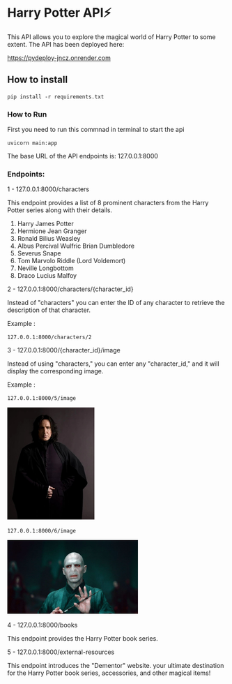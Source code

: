 
# Harry Potter API⚡

This API allows you to explore the magical world of Harry Potter to some extent.
The API has been deployed here:

https://pydeploy-jncz.onrender.com
  
## How to install  
```
pip install -r requirements.txt
```  

### How to Run  
First you need to run this commnad in terminal to start the api 
```
uvicorn main:app
```  
The base URL of the API endpoints is: 127.0.0.1:8000  

### Endpoints:
1 - 127.0.0.1:8000/characters 

This endpoint provides a list of 8 prominent characters from the Harry Potter series along with their details.

1. Harry James Potter
2. Hermione Jean Granger
3. Ronald Bilius Weasley
4. Albus Percival Wulfric Brian Dumbledore
5. Severus Snape
6. Tom Marvolo Riddle (Lord Voldemort)
7. Neville Longbottom
8. Draco Lucius Malfoy

2 - 127.0.0.1:8000/characters/{character_id}

Instead of "characters" you can enter the ID of any character to retrieve the description of that character.

Example :  
```
127.0.0.1:8000/characters/2
```
3 - 127.0.0.1:8000/{character_id}/image

Instead of using "characters," you can enter any "character_id," and it will display the corresponding image.

Example : 
```
127.0.0.1:8000/5/image
```  
<img src="images\Severus_Snape.jpg" width="200">

```
127.0.0.1:8000/6/image
```  
<img src="images\Lord_Voldemort.jpg" width="300">

4 - 127.0.0.1:8000/books

This endpoint provides the Harry Potter book series.

5 - 127.0.0.1:8000/external-resources

This endpoint introduces the "Dementor" website.
your ultimate destination for the Harry Potter book series, accessories, and other magical items!

